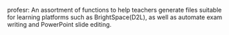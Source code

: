 profesr:
An assortment of functions to help teachers generate files suitable for learning platforms such as BrightSpace(D2L), 
as well as automate exam writing and PowerPoint slide editing.

